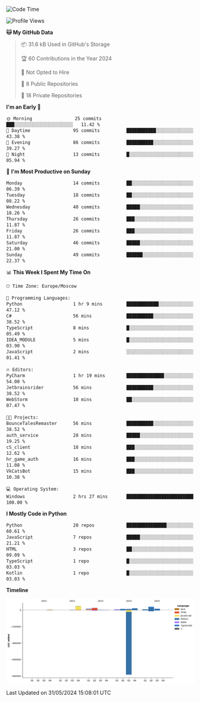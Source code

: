 <!--START_SECTION:waka-->
![Code Time](http://img.shields.io/badge/Code%20Time-344%20hrs%2043%20mins-blue)

![Profile Views](http://img.shields.io/badge/Profile%20Views-0-blue)

**🐱 My GitHub Data** 

> 📦 31.6 kB Used in GitHub's Storage 
 > 
> 🏆 60 Contributions in the Year 2024
 > 
> 🚫 Not Opted to Hire
 > 
> 📜 8 Public Repositories 
 > 
> 🔑 18 Private Repositories 
 > 
**I'm an Early 🐤** 

```text
🌞 Morning                25 commits          ███░░░░░░░░░░░░░░░░░░░░░░   11.42 % 
🌆 Daytime                95 commits          ███████████░░░░░░░░░░░░░░   43.38 % 
🌃 Evening                86 commits          ██████████░░░░░░░░░░░░░░░   39.27 % 
🌙 Night                  13 commits          █░░░░░░░░░░░░░░░░░░░░░░░░   05.94 % 
```
📅 **I'm Most Productive on Sunday** 

```text
Monday                   14 commits          ██░░░░░░░░░░░░░░░░░░░░░░░   06.39 % 
Tuesday                  18 commits          ██░░░░░░░░░░░░░░░░░░░░░░░   08.22 % 
Wednesday                40 commits          █████░░░░░░░░░░░░░░░░░░░░   18.26 % 
Thursday                 26 commits          ███░░░░░░░░░░░░░░░░░░░░░░   11.87 % 
Friday                   26 commits          ███░░░░░░░░░░░░░░░░░░░░░░   11.87 % 
Saturday                 46 commits          █████░░░░░░░░░░░░░░░░░░░░   21.00 % 
Sunday                   49 commits          ██████░░░░░░░░░░░░░░░░░░░   22.37 % 
```


📊 **This Week I Spent My Time On** 

```text
🕑︎ Time Zone: Europe/Moscow

💬 Programming Languages: 
Python                   1 hr 9 mins         ████████████░░░░░░░░░░░░░   47.12 % 
C#                       56 mins             ██████████░░░░░░░░░░░░░░░   38.52 % 
TypeScript               8 mins              █░░░░░░░░░░░░░░░░░░░░░░░░   05.49 % 
IDEA_MODULE              5 mins              █░░░░░░░░░░░░░░░░░░░░░░░░   03.90 % 
JavaScript               2 mins              ░░░░░░░░░░░░░░░░░░░░░░░░░   01.41 % 

🔥 Editors: 
PyCharm                  1 hr 19 mins        ██████████████░░░░░░░░░░░   54.00 % 
Jetbrainsrider           56 mins             ██████████░░░░░░░░░░░░░░░   38.52 % 
WebStorm                 10 mins             ██░░░░░░░░░░░░░░░░░░░░░░░   07.47 % 

🐱‍💻 Projects: 
BounceTalesRemaster      56 mins             ██████████░░░░░░░░░░░░░░░   38.52 % 
auth_service             28 mins             █████░░░░░░░░░░░░░░░░░░░░   19.25 % 
cS_client                18 mins             ███░░░░░░░░░░░░░░░░░░░░░░   12.62 % 
hr_game_auth             16 mins             ███░░░░░░░░░░░░░░░░░░░░░░   11.08 % 
VkCatsBot                15 mins             ███░░░░░░░░░░░░░░░░░░░░░░   10.38 % 

💻 Operating System: 
Windows                  2 hrs 27 mins       █████████████████████████   100.00 % 
```

**I Mostly Code in Python** 

```text
Python                   20 repos            ███████████████░░░░░░░░░░   60.61 % 
JavaScript               7 repos             █████░░░░░░░░░░░░░░░░░░░░   21.21 % 
HTML                     3 repos             ██░░░░░░░░░░░░░░░░░░░░░░░   09.09 % 
TypeScript               1 repo              █░░░░░░░░░░░░░░░░░░░░░░░░   03.03 % 
Kotlin                   1 repo              █░░░░░░░░░░░░░░░░░░░░░░░░   03.03 % 
```



**Timeline**

![Lines of Code chart](https://raw.githubusercontent.com/adlemx/adlemx/main/assets/bar_graph.png)


 Last Updated on 31/05/2024 15:08:01 UTC
<!--END_SECTION:waka-->
